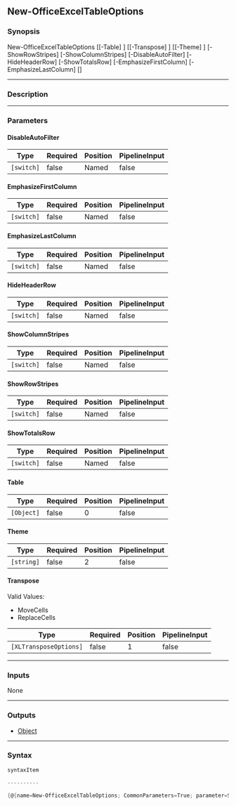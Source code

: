 New-OfficeExcelTableOptions
---------------------------

### Synopsis

New-OfficeExcelTableOptions [[-Table] <Object>] [[-Transpose] <XLTransposeOptions>] [[-Theme] <string>] [-ShowRowStripes] [-ShowColumnStripes] [-DisableAutoFilter] [-HideHeaderRow] [-ShowTotalsRow] [-EmphasizeFirstColumn] [-EmphasizeLastColumn] [<CommonParameters>]

---

### Description

---

### Parameters
#### **DisableAutoFilter**

|Type      |Required|Position|PipelineInput|
|----------|--------|--------|-------------|
|`[switch]`|false   |Named   |false        |

#### **EmphasizeFirstColumn**

|Type      |Required|Position|PipelineInput|
|----------|--------|--------|-------------|
|`[switch]`|false   |Named   |false        |

#### **EmphasizeLastColumn**

|Type      |Required|Position|PipelineInput|
|----------|--------|--------|-------------|
|`[switch]`|false   |Named   |false        |

#### **HideHeaderRow**

|Type      |Required|Position|PipelineInput|
|----------|--------|--------|-------------|
|`[switch]`|false   |Named   |false        |

#### **ShowColumnStripes**

|Type      |Required|Position|PipelineInput|
|----------|--------|--------|-------------|
|`[switch]`|false   |Named   |false        |

#### **ShowRowStripes**

|Type      |Required|Position|PipelineInput|
|----------|--------|--------|-------------|
|`[switch]`|false   |Named   |false        |

#### **ShowTotalsRow**

|Type      |Required|Position|PipelineInput|
|----------|--------|--------|-------------|
|`[switch]`|false   |Named   |false        |

#### **Table**

|Type      |Required|Position|PipelineInput|
|----------|--------|--------|-------------|
|`[Object]`|false   |0       |false        |

#### **Theme**

|Type      |Required|Position|PipelineInput|
|----------|--------|--------|-------------|
|`[string]`|false   |2       |false        |

#### **Transpose**

Valid Values:

* MoveCells
* ReplaceCells

|Type                  |Required|Position|PipelineInput|
|----------------------|--------|--------|-------------|
|`[XLTransposeOptions]`|false   |1       |false        |

---

### Inputs
None

---

### Outputs
* [Object](https://learn.microsoft.com/en-us/dotnet/api/System.Object)

---

### Syntax
```PowerShell
syntaxItem
```
```PowerShell
----------
```
```PowerShell
{@{name=New-OfficeExcelTableOptions; CommonParameters=True; parameter=System.Object[]}}
```
